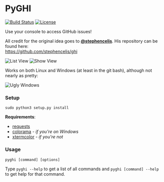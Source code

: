 PyGHI
=====

[![Build Status](http://img.shields.io/travis/KoffeinFlummi/PyGHI.svg?style=flat-square)](https://travis-ci.org/KoffeinFlummi/PyGHI) [![License](http://img.shields.io/badge/license-MIT-red.svg?style=flat-square)](https://github.com/KoffeinFlummi/PyGHI/blob/master/LICENSE)

Use your console to access GitHub issues!

All credit for the original idea goes to **[@stephencelis](https://github.com/stephencelis)**. His repository can be found here:  
https://github.com/stephencelis/ghi

![List View](http://i.imgur.com/7e08yuI.png)
![Show View](http://i.imgur.com/tjwvYux.png)

Works on both Linux and Windows (at least in the git bash), although not nearly as pretty:

![Ugly Windows](http://i.imgur.com/P2VuXDk.png)

### Setup

```
sudo python3 setup.py install
```

**Requirements**:
- [requests](https://github.com/kennethreitz/requests)
- [colorama](https://github.com/tartley/colorama) - *if you're on Windows*
- [xtermcolor](https://github.com/broadinstitute/xtermcolor) - *if you're not*


### Usage

```
pyghi [command] [options]
```

Type `pyghi --help` to get a list of all commands and `pyghi [command] --help` to get help for that command.
